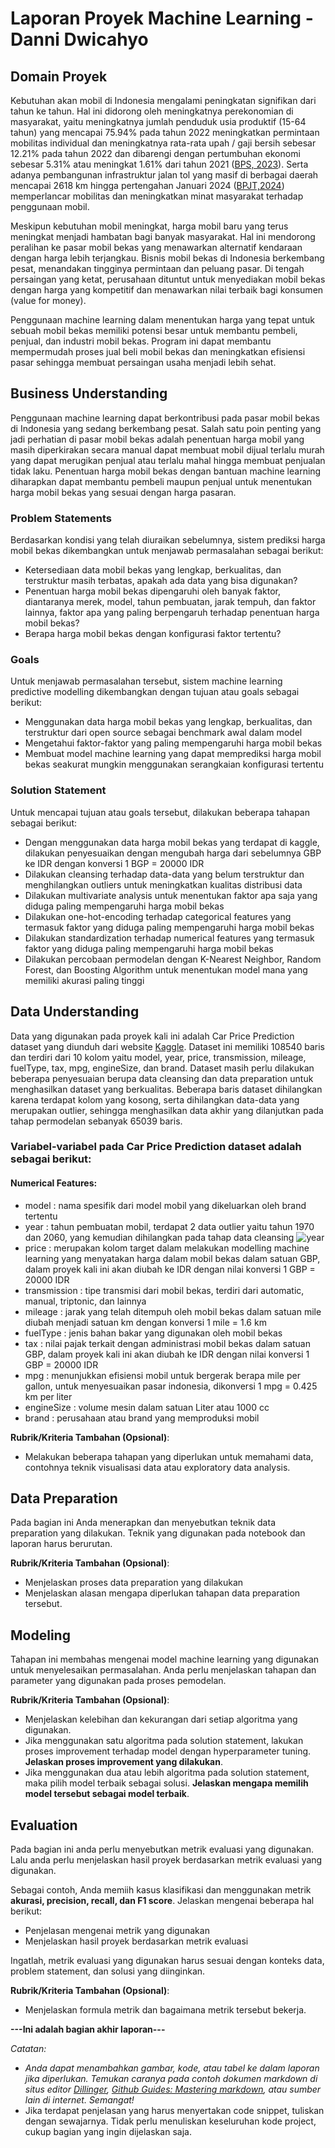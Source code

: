 # Laporan Proyek Machine Learning - Danni Dwicahyo

## Domain Proyek

Kebutuhan akan mobil di Indonesia mengalami peningkatan signifikan dari tahun ke tahun. Hal ini didorong oleh meningkatnya perekonomian di masyarakat, yaitu meningkatnya jumlah penduduk usia produktif (15-64 tahun) yang mencapai 75.94% pada tahun 2022 meningkatkan permintaan mobilitas individual dan meningkatnya rata-rata upah / gaji bersih sebesar 12.21% pada tahun 2022 dan dibarengi dengan pertumbuhan ekonomi sebesar 5.31% atau meningkat 1.61% dari tahun 2021 ([BPS, 2023](https://www.bps.go.id/id/publication/2023/09/26/0e70a59af34c8964e775f4b7/statistik-indonesia-dalam-infografis-2023.html)). Serta adanya pembangunan infrastruktur jalan tol yang masif di berbagai daerah mencapai 2618 km hingga pertengahan Januari 2024 ([BPJT,2024](https://bpjt.pu.go.id/berita/jalan-tol-beroperasi-di-indonesia-telah-mencapai-2816-km#:~:text=Sejak%20tahun%201978%20hingga%20pertengahan,Pulau%20Bali%2010%2C07%20Km.)) memperlancar mobilitas dan meningkatkan minat masyarakat terhadap penggunaan mobil.

Meskipun kebutuhan mobil meningkat, harga mobil baru yang terus meningkat menjadi hambatan bagi banyak masyarakat. Hal ini mendorong peralihan ke pasar mobil bekas yang menawarkan alternatif kendaraan dengan harga lebih terjangkau. Bisnis mobil bekas di Indonesia berkembang pesat, menandakan tingginya permintaan dan peluang pasar. Di tengah persaingan yang ketat, perusahaan dituntut untuk menyediakan mobil bekas dengan harga yang kompetitif dan menawarkan nilai terbaik bagi konsumen (value for money). 

Penggunaan machine learning dalam menentukan harga yang tepat untuk sebuah mobil bekas memiliki potensi besar untuk membantu pembeli, penjual, dan industri mobil bekas. Program ini dapat membantu mempermudah proses jual beli mobil bekas dan meningkatkan efisiensi pasar sehingga membuat persaingan usaha menjadi lebih sehat.

## Business Understanding

Penggunaan machine learning dapat berkontribusi pada pasar mobil bekas di Indonesia yang sedang berkembang pesat. Salah satu poin penting yang jadi perhatian di pasar mobil bekas adalah penentuan harga mobil yang masih diperkirakan secara manual dapat membuat mobil dijual terlalu murah yang dapat merugikan penjual atau terlalu mahal hingga membuat penjualan tidak laku. Penentuan harga mobil bekas dengan bantuan machine learning diharapkan dapat membantu pembeli maupun penjual untuk menentukan harga mobil bekas yang sesuai dengan harga pasaran.

### Problem Statements

Berdasarkan kondisi yang telah diuraikan sebelumnya, sistem prediksi harga mobil bekas dikembangkan untuk menjawab permasalahan sebagai berikut:
- Ketersediaan data mobil bekas yang lengkap, berkualitas, dan terstruktur masih terbatas, apakah ada data yang bisa digunakan?
- Penentuan harga mobil bekas dipengaruhi oleh banyak faktor, diantaranya merek, model, tahun pembuatan, jarak tempuh, dan faktor lainnya, faktor apa yang paling berpengaruh terhadap penentuan harga mobil bekas?
- Berapa harga mobil bekas dengan konfigurasi faktor tertentu?  

### Goals

Untuk  menjawab permasalahan tersebut, sistem machine learning predictive modelling dikembangkan dengan tujuan atau goals sebagai berikut:
- Menggunakan data harga mobil bekas yang lengkap, berkualitas, dan terstruktur dari open source sebagai benchmark awal dalam model
- Mengetahui faktor-faktor yang paling mempengaruhi harga mobil bekas
- Membuat model machine learning yang dapat memprediksi harga mobil bekas seakurat mungkin menggunakan serangkaian konfigurasi tertentu

### Solution Statement

Untuk mencapai tujuan atau goals tersebut, dilakukan beberapa tahapan sebagai berikut:
- Dengan menggunakan data harga mobil bekas yang terdapat di kaggle, dilakukan penyesuaikan dengan mengubah harga dari sebelumnya GBP ke IDR dengan konversi 1 BGP = 20000 IDR
- Dilakukan cleansing terhadap data-data yang belum terstruktur dan menghilangkan outliers untuk meningkatkan kualitas distribusi data
- Dilakukan multivariate analysis untuk menentukan faktor apa saja yang diduga paling mempengaruhi harga mobil bekas
- Dilakukan one-hot-encoding terhadap categorical features yang termasuk faktor yang diduga paling mempengaruhi harga mobil bekas
- Dilakukan standardization terhadap numerical features yang termasuk faktor yang diduga paling mempengaruhi harga mobil bekas
- Dilakukan percobaan permodelan dengan K-Nearest Neighbor, Random Forest, dan Boosting Algorithm untuk menentukan model mana yang memiliki akurasi paling tinggi 

## Data Understanding

Data yang digunakan pada proyek kali ini adalah Car Price Prediction dataset yang diunduh dari website [Kaggle](https://www.kaggle.com/datasets/adityadesai13/used-car-dataset-ford-and-mercedes/data). Dataset ini memiliki 108540 baris dan terdiri dari 10 kolom yaitu model, year, price, transmission, mileage, fuelType, tax, mpg, engineSize, dan brand. Dataset masih perlu dilakukan beberapa penyesuaian berupa data cleansing dan data preparation untuk menghasilkan dataset yang berkualitas. Beberapa baris dataset dihilangkan karena terdapat kolom yang kosong, serta dihilangkan data-data yang merupakan outlier, sehingga menghasilkan data akhir yang dilanjutkan pada tahap permodelan sebanyak 65039 baris.

### Variabel-variabel pada Car Price Prediction dataset adalah sebagai berikut:
#### Numerical Features:
- model : nama spesifik dari model mobil yang dikeluarkan oleh brand tertentu
- year : tahun pembuatan mobil, terdapat 2 data outlier yaitu tahun 1970 dan 2060, yang kemudian dihilangkan pada tahap data cleansing  ![year](https://github.com/dannid2312/fantastic-octo-computing-machine/assets/123451351/f652aacc-c24a-4182-a427-b787dac8a1b2)
- price : merupakan kolom target dalam melakukan modelling machine learning yang menyatakan harga dalam mobil bekas dalam satuan GBP, dalam proyek kali ini akan diubah ke IDR dengan nilai konversi 1 GBP = 20000 IDR
- transmission : tipe transmisi dari mobil bekas, terdiri dari automatic, manual, triptonic, dan lainnya
- mileage : jarak yang telah ditempuh oleh mobil bekas dalam satuan mile diubah menjadi satuan km dengan konversi 1 mile = 1.6 km
- fuelType : jenis bahan bakar yang digunakan oleh mobil bekas
- tax : nilai pajak terkait dengan administrasi mobil bekas dalam satuan GBP, dalam proyek kali ini akan diubah ke IDR dengan nilai konversi 1 GBP = 20000 IDR
- mpg : menunjukkan efisiensi mobil untuk bergerak berapa mile per gallon, untuk menyesuaikan pasar indonesia, dikonversi 1 mpg = 0.425 km per liter
- engineSize : volume mesin dalam satuan Liter atau 1000 cc
- brand : perusahaan atau brand yang memproduksi mobil

**Rubrik/Kriteria Tambahan (Opsional)**:
- Melakukan beberapa tahapan yang diperlukan untuk memahami data, contohnya teknik visualisasi data atau exploratory data analysis.

## Data Preparation
Pada bagian ini Anda menerapkan dan menyebutkan teknik data preparation yang dilakukan. Teknik yang digunakan pada notebook dan laporan harus berurutan.

**Rubrik/Kriteria Tambahan (Opsional)**: 
- Menjelaskan proses data preparation yang dilakukan
- Menjelaskan alasan mengapa diperlukan tahapan data preparation tersebut.

## Modeling
Tahapan ini membahas mengenai model machine learning yang digunakan untuk menyelesaikan permasalahan. Anda perlu menjelaskan tahapan dan parameter yang digunakan pada proses pemodelan.

**Rubrik/Kriteria Tambahan (Opsional)**: 
- Menjelaskan kelebihan dan kekurangan dari setiap algoritma yang digunakan.
- Jika menggunakan satu algoritma pada solution statement, lakukan proses improvement terhadap model dengan hyperparameter tuning. **Jelaskan proses improvement yang dilakukan**.
- Jika menggunakan dua atau lebih algoritma pada solution statement, maka pilih model terbaik sebagai solusi. **Jelaskan mengapa memilih model tersebut sebagai model terbaik**.

## Evaluation
Pada bagian ini anda perlu menyebutkan metrik evaluasi yang digunakan. Lalu anda perlu menjelaskan hasil proyek berdasarkan metrik evaluasi yang digunakan.

Sebagai contoh, Anda memiih kasus klasifikasi dan menggunakan metrik **akurasi, precision, recall, dan F1 score**. Jelaskan mengenai beberapa hal berikut:
- Penjelasan mengenai metrik yang digunakan
- Menjelaskan hasil proyek berdasarkan metrik evaluasi

Ingatlah, metrik evaluasi yang digunakan harus sesuai dengan konteks data, problem statement, dan solusi yang diinginkan.

**Rubrik/Kriteria Tambahan (Opsional)**: 
- Menjelaskan formula metrik dan bagaimana metrik tersebut bekerja.

**---Ini adalah bagian akhir laporan---**

_Catatan:_
- _Anda dapat menambahkan gambar, kode, atau tabel ke dalam laporan jika diperlukan. Temukan caranya pada contoh dokumen markdown di situs editor [Dillinger](https://dillinger.io/), [Github Guides: Mastering markdown](https://guides.github.com/features/mastering-markdown/), atau sumber lain di internet. Semangat!_
- Jika terdapat penjelasan yang harus menyertakan code snippet, tuliskan dengan sewajarnya. Tidak perlu menuliskan keseluruhan kode project, cukup bagian yang ingin dijelaskan saja.

